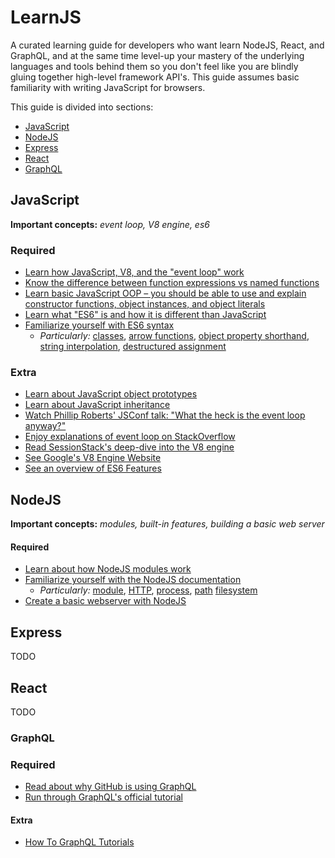 # LearnJS

A curated learning guide for developers who want learn NodeJS, React, and GraphQL, and at the same time level-up your mastery of the underlying languages and tools behind them so you don't feel like you are blindly gluing together high-level framework API's. This guide assumes basic familiarity with writing JavaScript for browsers.

This guide is divided into sections:

* [JavaScript](#javascript)
* [NodeJS](#nodejs)
* [Express](#Express)
* [React](#Express)
* [GraphQL](#Express)

## JavaScript

**Important concepts:** _event loop, V8 engine, es6_

### Required

* [Learn how JavaScript, V8, and the "event loop" work](https://blog.sessionstack.com/how-does-javascript-actually-work-part-1-b0bacc073cf)
* [Know the difference between function expressions vs named functions](https://stackoverflow.com/questions/336859/var-functionname-function-vs-function-functionname)
* [Learn basic JavaScript OOP – you should be able to use and explain constructor functions, object instances, and object literals](https://developer.mozilla.org/en-US/docs/Learn/JavaScript/Objects/Object-oriented_JS)
* [Learn what "ES6" is and how it is different than JavaScript](https://softwareengineering.stackexchange.com/a/306847)
* [Familiarize yourself with ES6 syntax](http://es6-features.org/)
  * _Particularly:_ [classes](http://es6-features.org/#ClassDefinition), [arrow functions](http://es6-features.org/#ExpressionBodies), [object property shorthand](http://es6-features.org/#PropertyShorthand), [string interpolation](http://es6-features.org/#StringInterpolation), [destructured assignment](http://es6-features.org/#ObjectMatchingShorthandNotation)

### Extra

* [Learn about JavaScript object prototypes](https://developer.mozilla.org/en-US/docs/Learn/JavaScript/Objects/Object_prototypes)
* [Learn about JavaScript inheritance](https://developer.mozilla.org/en-US/docs/Learn/JavaScript/Objects/Inheritance)
* [Watch Phillip Roberts' JSConf talk: "What the heck is the event loop anyway?"](https://www.youtube.com/watch?v=8aGhZQkoFbQ&feature=youtu.be)
* [Enjoy explanations of event loop on StackOverflow](https://stackoverflow.com/questions/21607692/understanding-the-event-loop)
* [Read SessionStack's deep-dive into the V8 engine](https://blog.sessionstack.com/how-javascript-works-inside-the-v8-engine-5-tips-on-how-to-write-optimized-code-ac089e62b12e)
* [See Google's V8 Engine Website](https://developers.google.com/v8/)
* [See an overview of ES6 Features](https://github.com/lukehoban/es6features)

## NodeJS

**Important concepts:** _modules, built-in features, building a basic web server_

#### Required

* [Learn about how NodeJS modules work](https://www.sitepoint.com/understanding-module-exports-exports-node-js/)
* [Familiarize yourself with the NodeJS documentation](https://nodejs.org/dist/latest/docs/api/)
  * _Particularly:_ [module](https://nodejs.org/dist/latest/docs/api/modules.html), [HTTP](https://nodejs.org/dist/latest/docs/api/http.html), [process](https://nodejs.org/dist/latest/docs/api/process.html#process_process), [path](https://nodejs.org/dist/latest/docs/api/path.html) [filesystem](https://nodejs.org/dist/latest/docs/api/fs.html)
* [Create a basic webserver with NodeJS](https://nodejs.org/en/docs/guides/getting-started-guide/)

## Express

TODO

## React

TODO

### GraphQL

### Required
* [Read about why GitHub is using GraphQL](https://githubengineering.com/the-github-graphql-api/)
* [Run through GraphQL's official tutorial](https://graphql.org/learn/)

#### Extra
* [How To GraphQL Tutorials](https://www.howtographql.com/)
